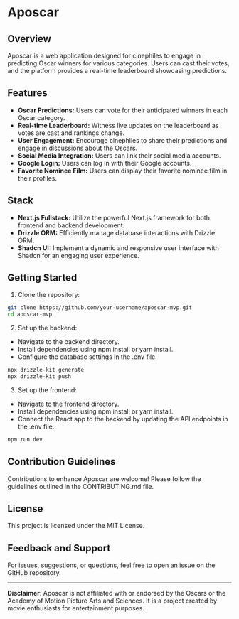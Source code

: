 # Aposcar

## Overview

Aposcar is a web application designed for cinephiles to engage in predicting Oscar winners for various categories. Users can cast their votes, and the platform provides a real-time leaderboard showcasing predictions.

## Features

- **Oscar Predictions:** Users can vote for their anticipated winners in each Oscar category.
- **Real-time Leaderboard:** Witness live updates on the leaderboard as votes are cast and rankings change.
- **User Engagement:** Encourage cinephiles to share their predictions and engage in discussions about the Oscars.
- **Social Media Integration:** Users can link their social media accounts.
- **Google Login:** Users can log in with their Google accounts.
- **Favorite Nominee Film:** Users can display their favorite nominee film in their profiles.

## Stack

- **Next.js Fullstack:** Utilize the powerful Next.js framework for both frontend and backend development.
- **Drizzle ORM:** Efficiently manage database interactions with Drizzle ORM.
- **Shadcn UI:** Implement a dynamic and responsive user interface with Shadcn for an engaging user experience.

## Getting Started

1. Clone the repository:

```bash
git clone https://github.com/your-username/aposcar-mvp.git
cd aposcar-mvp
```

2. Set up the backend:

- Navigate to the backend directory.
- Install dependencies using npm install or yarn install.
- Configure the database settings in the .env file.

```bash
npx drizzle-kit generate
npx drizzle-kit push
```

3. Set up the frontend:

- Navigate to the frontend directory.
- Install dependencies using npm install or yarn install.
- Connect the React app to the backend by updating the API endpoints in the .env file.

```bash
npm run dev
```

## Contribution Guidelines

Contributions to enhance Aposcar are welcome! Please follow the guidelines outlined in the CONTRIBUTING.md file.

## License

This project is licensed under the MIT License.

## Feedback and Support

For issues, suggestions, or questions, feel free to open an issue on the GitHub repository.

---

**Disclaimer**: Aposcar is not affiliated with or endorsed by the Oscars or the Academy of Motion Picture Arts and Sciences. It is a project created by movie enthusiasts for entertainment purposes.
